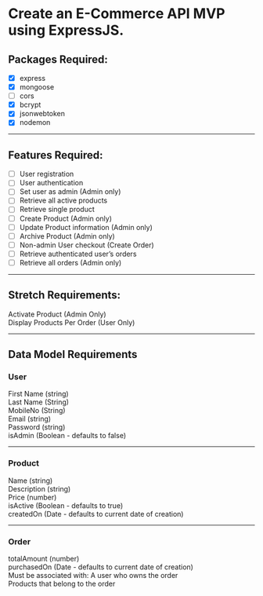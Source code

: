# Create an E-Commerce API MVP using ExpressJS.

## Packages Required:
- [x] express
- [x] mongoose
- [ ] cors
- [x] bcrypt
- [x] jsonwebtoken
- [x] nodemon

---

## Features Required:

- [ ] User registration
- [ ] User authentication
- [ ] Set user as admin (Admin only)
- [ ] Retrieve all active products
- [ ] Retrieve single product
- [ ] Create Product (Admin only)
- [ ] Update Product information (Admin only)
- [ ] Archive Product (Admin only)
- [ ] Non-admin User checkout (Create Order)
- [ ] Retrieve authenticated user’s orders
- [ ] Retrieve all orders (Admin only)

---

## Stretch Requirements:

Activate Product (Admin Only)  
Display Products Per Order (User Only)

---

## Data Model Requirements

### User
First Name (string)    
Last Name (String)  
MobileNo (String)  
Email (string)  
Password (string)  
isAdmin (Boolean - defaults to false)  

---

### Product
Name (string)  
Description (string)  
Price (number)  
isActive (Boolean - defaults to true)  
createdOn (Date - defaults to current date of   creation)

---

### Order

totalAmount (number)  
purchasedOn (Date - defaults to current date of creation)  
Must be associated with:
A user who owns the order  
Products that belong to the order 